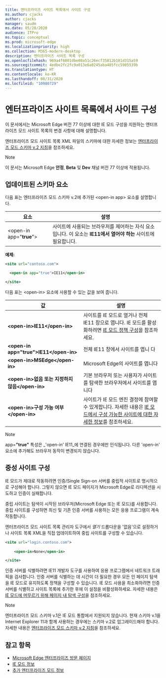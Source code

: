 ```yaml
---
title: 엔터프라이즈 사이트 목록에서 사이트 구성
ms.author: cjacks
author: cjacks
manager: saudm
ms.date: 05/28/2020
audience: ITPro
ms.topic: conceptual
ms.prod: microsoft-edge
ms.localizationpriority: high
ms.collection: M365-modern-desktop
description: 엔터프라이즈 사이트 목록 구성
ms.openlocfilehash: 969a4f6001dbe08a51c26ecf35812b101d315a59
ms.sourcegitcommit: 4edbe2fc2fc9a013e6a0245aba485fcc5905539b
ms.translationtype: HT
ms.contentlocale: ko-KR
ms.lasthandoff: 08/31/2020
ms.locfileid: "10980729"
---
```

# 엔터프라이즈 사이트 목록에서 사이트 구성

이 문서에서는 Microsoft Edge 버전 77 이상에 대한 IE 모드 구성을 지원하는 엔터프라이즈 모드 사이트 목록의 변경 사항에 대해 설명합니다.

엔터프라이즈 모드 사이트 목록 XML 파일의 스키마에 대한 자세한 정보는 [엔터프라이즈 모드 스키마 v.2 지침](https://docs.microsoft.com/internet-explorer/ie11-deploy-guide/enterprise-mode-schema-version-2-guidance)을 참조하세요.

> [!NOTE]
> 이 문서는 Microsoft Edge **안정**, **Beta** 및 **Dev** 채널 버전 77 이상에 적용됩니다.

## 업데이트된 스키마 요소

다음 표는 엔터프라이즈 모드 스키마 v.2에 추가된 \<open-in app\> 요소를 설명합니다.

| **요소** | **설명** |
| --- | --- |
| \<open-in app="**true**"\> | 사이트에 사용되는 브라우저를 제어하는 자식 요소입니다. 이 요소는 **IE11에서 열어야 하는** 사이트에 필요합니다.|

**예제:**

``` xml
<site url="contoso.com">

  <open-in app="true">IE11</open-in>

</site>
```

다음 표는 \<open-in\> 요소에 사용할 수 있는 값을 보여 줍니다.

| **값** | **설명** |
| --- | --- |
| **\<open-in\>IE11\</open-in\>** | 사이트를 IE 모드로 열거나 전체 IE11 창으로 엽니다. IE 모드를 활성화하려면 [IE 모드 정책 구성](https://docs.microsoft.com/deployedge/edge-ie-mode-policies)을 참조하세요.|
| **\<open-in app="**true**"\>IE11\</open-in\>** | 전체 IE11 창에서 사이트를 엽니 다 |
| **\<open-in\>MSEdge\</open-in\>** | Microsoft Edge의 사이트를 엽니다 |
| **\<open-in\>없음 또는 지정하지 않음\</open-in\>** | 기본 브라우저 또는 사용자가 사이트를 탐색한 브라우저에서 사이트를 엽니다 |
|**\<open-in\>구성 가능 여부\</open-in\>** | 사이트가 IE 모드 엔진 결정에 참여할 수 있게합니다. 자세한 내용은 [IE 모드에서 구성 가능한 사이트에 대한 자세한 정보](edge-learnmore-configurable-sites-ie-mode.md)를 참조하세요.  |

>[!NOTE]
> app=**"true"** 특성은 _'open-in' IE11_에 연결된 경우에만 인식됩니다. 다른 'open-in' 요소에 추가해도 브라우저 동작이 변경되지 않습니다.   

## 중성 사이트 구성

IE 모드가 제대로 작동하려면 인증/Single Sign-on 서버를 중립적 사이트로 명시적으로 구성해야 합니다. 그렇지 않으면 IE 모드 페이지가 Microsoft Edge로 리디렉션을 시도하고 인증이 실패합니다.

중립 사이트는 탐색이 시작된 브라우저(Microsoft Edge 또는 IE 모드)를 사용합니다. 중립 사이트를 구성하면 최신 및 기존 인증 서버를 사용하는 모든 응용 프로그램이 계속 작동합니다.

엔터프라이즈 모드 사이트 목록 관리자 도구에서 *열기* 드롭다운을 '없음'으로 설정하거나 사이트 목록 XML을 직접 업데이트하여 중립 사이트를 구성할 수 있습니다.

``` xml
<site url="login.contoso.com">
   
    <open-in>None</open-in>

</site>
```

인증 서버를 식별하려면 IE11 개발자 도구를 사용하여 응용 프로그램에서 네트워크 트래픽을 검사합니다. 인증 서버를 식별하는 데 시간이 더 필요한 경우 모든 인 페이지 탐색을 IE 모드로 유지하도록 정책을 구성할 수 있습니다. IE 모드 사용을 최소화하려면 인증 서버를 식별하고 사이트 목록에 추가한 후에 이 설정을 비활성화하세요. 자세한 내용은 [IE 모드에 머무르기 위해 페이지 내 탐색 구성](https://docs.microsoft.com/deployedge/microsoft-edge-policies#internetexplorerintegrationsiteredirect)을 참조하세요.

>[!NOTE]
   >엔터프라이즈 모드 스키마 v.1은 IE 모드 통합에서 지원되지 않습니다. 현재 스키마 v.1을 Internet Explorer 11과 함께 사용하는 경우에는 스키마 v.2로 업그레이드해야 합니다. 자세한 내용은 [엔터프라이즈 모드 스키마 v.2 지침](https://docs.microsoft.com/internet-explorer/ie11-deploy-guide/enterprise-mode-schema-version-2-guidance)을 참조하세요.

## 참고 항목

- [Microsoft Edge 엔터프라이즈 방문 페이지](https://aka.ms/EdgeEnterprise)
- [IE 모드 정보](https://docs.microsoft.com/deployedge/edge-ie-mode)
- [추가 엔터프라이즈 모드 정보](https://docs.microsoft.com/internet-explorer/ie11-deploy-guide/enterprise-mode-overview-for-ie11)